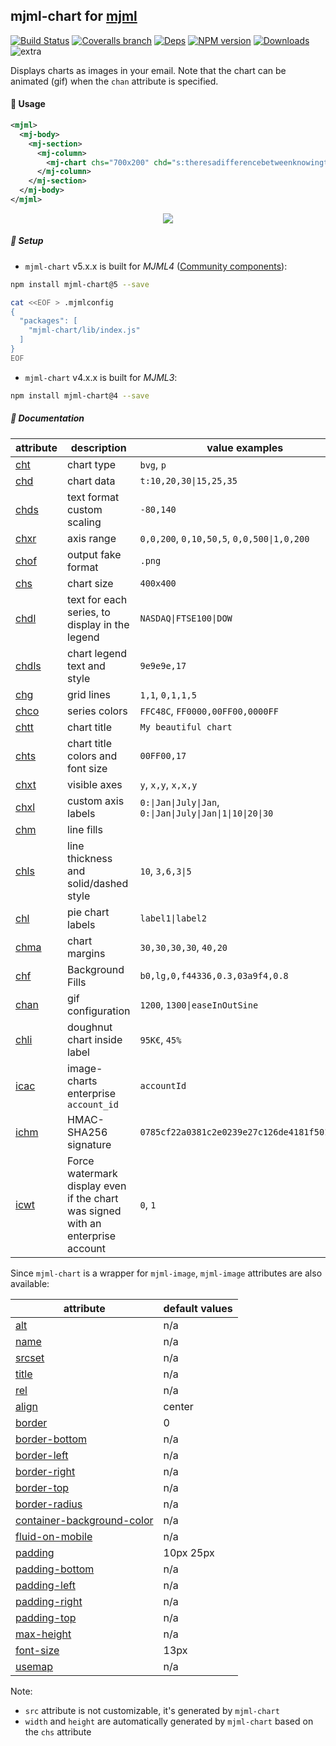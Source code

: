 ## mjml-chart for [mjml](https://mjml.io/)

[![Build Status](https://img.shields.io/circleci/project/image-charts/mjml-chart.svg)](https://circleci.com/gh/image-charts/mjml-chart/) [![Coveralls branch](https://img.shields.io/coveralls/image-charts/mjml-chart/master.svg)](https://coveralls.io/github/image-charts/mjml-chart) [![Deps](https://img.shields.io/david/image-charts/mjml-chart.svg)](https://david-dm.org/image-charts/mjml-chart) [![NPM version](https://img.shields.io/npm/v/mjml-chart.svg)](http://badge.fury.io/js/mjml-chart)  [![Downloads](http://img.shields.io/npm/dm/mjml-chart.svg)](https://www.npmjs.com/package/mjml-chart) ![extra](https://img.shields.io/badge/actively%20maintained-yes-ff69b4.svg)

Displays charts as images in your email. Note that the chart can be animated (gif) when the `chan` attribute is specified.

#### 🎩 Usage


```xml
<mjml>
  <mj-body>
    <mj-section>
      <mj-column>
        <mj-chart chs="700x200" chd="s:theresadifferencebetweenknowingthepathandwalkingthepath" cht="bvs" chxt="y" chf="b0,lg,90,4CA4F5,0.1,C371D3,0.8,EA469E,1" />
      </mj-column>
    </mj-section>
  </mj-body>
</mjml>
```

<p align="center">
  <a href="https://image-charts.com/documentation">
    <img src="https://image-charts.com/chart?cht=bvs&chd=s:theresadifferencebetweenknowingthepathandwalkingthepath&chs=700x200&chxt=y&chf=b0,lg,90,4CA4F5,0.1,C371D3,0.8,EA469E,1" />
  </a>
</p>

##### 🚀 Setup


- `mjml-chart` v5.x.x is built for *MJML4* ([Community components](https://mjml.io/documentation/#community-components)):

```bash
npm install mjml-chart@5 --save

cat <<EOF > .mjmlconfig
{
  "packages": [
    "mjml-chart/lib/index.js"
  ]
}
EOF
```

- `mjml-chart` v4.x.x is built for *MJML3*:

```bash
npm install mjml-chart@4 --save
```


##### 🚧 Documentation


| attribute                                                                      | description                                                                     | value examples                                            |
| ------------------------------------------------------------------------------ | ------------------------------------------------------------------------------- | --------------------------------------------------------- |
| [cht](https://image-charts.com/documentation#chart-type)                       | chart type                                                                      | `bvg`, `p`                                                |
| [chd](https://image-charts.com/documentation#data-format)                      | chart data                                                                      | `t:10,20,30\|15,25,35`                                    |
| [chds](https://image-charts.com/documentation#text-format-with-custom-scaling) | text format custom scaling                                                      | `-80,140`                                                 |
| [chxr](https://image-charts.com/documentation#axis-range)                      | axis range                                                                      | `0,0,200`, `0,10,50,5`, `0,0,500\|1,0,200`                |
| [chof](https://image-charts.com/documentation#output-format)                   | output fake format                                                              | `.png`                                                    |
| [chs](https://image-charts.com/documentation#chart-size)                       | chart size                                                                      | `400x400`                                                 |
| [chdl](https://image-charts.com/documentation#chart-legend-text-and-style)     | text for each series, to display in the legend                                  | `NASDAQ\|FTSE100\|DOW`                                    |
| [chdls](https://image-charts.com/documentation#chart-legend-text-and-style)    | chart legend text and style                                                     | `9e9e9e,17`                                               |
| [chg](https://image-charts.com/documentation#grid-lines)                       | grid lines                                                                      | `1,1`, `0,1,1,5`                                          |
| [chco](https://image-charts.com/documentation#series-colors)                   | series colors                                                                   | `FFC48C`, `FF0000,00FF00,0000FF`                          |
| [chtt](https://image-charts.com/documentation)                                 | chart title                                                                     | `My beautiful chart`                                      |
| [chts](https://image-charts.com/documentation)                                 | chart title colors and font size                                                | `00FF00,17`                                               |
| [chxt](https://image-charts.com/documentation#visible-axes)                    | visible axes                                                                    | `y`, `x,y`, `x,x,y`                                       |
| [chxl](https://image-charts.com/documentation)                                 | custom axis labels                                                              | `0:\|Jan\|July\|Jan`, `0:\|Jan\|July\|Jan\|1\|10\|20\|30` |
| [chm](https://image-charts.com/documentation)                                  | line fills                                                                      |                                                           |
| [chls](https://image-charts.com/documentation#line-styles)                     | line thickness and solid/dashed style                                           | `10`, `3,6,3\|5`                                          |
| [chl](https://image-charts.com/documentation#labels)                           | pie chart labels                                                                | `label1\|label2`                                          |
| [chma](https://image-charts.com/documentation)                                 | chart margins                                                                   | `30,30,30,30`, `40,20`                                    |
| [chf](https://image-charts.com/documentation#background-fills)                 | Background Fills                                                                | `b0,lg,0,f44336,0.3,03a9f4,0.8`                           |
| [chan](https://image-charts.com/documentation#chart-gif-animation)             | gif configuration                                                               | `1200`, `1300\|easeInOutSine`                             |
| [chli](https://image-charts.com/documentation#inside-label)                    | doughnut chart inside label                                                     | `95K€`, `45%`                                             |
| [icac](https://image-charts.com/documentation#enterprise-version)              | image-charts enterprise `account_id`                                            | `accountId`                                               |
| [ichm](https://image-charts.com/documentation#enterprise-version)              | HMAC-SHA256 signature                                                           | `0785cf22a0381c2e0239e27c126de4181f501d11…`               |
| [icwt](https://image-charts.com/documentation#enterprise-version)              | Force watermark display even if the chart was signed with an enterprise account | `0`, `1`                                                  |


Since `mjml-chart` is a wrapper for `mjml-image`, `mjml-image` attributes are also available:

| attribute                                 | default values |
| ----------------------------------------- | -------------- |
| [alt](#mjml-image)                        | n/a            |
| [name](#mjml-image)                       | n/a            |
| [srcset](#mjml-image)                     | n/a            |
| [title](#mjml-image)                      | n/a            |
| [rel](#mjml-image)                        | n/a            |
| [align](#mjml-image)                      | center         |
| [border](#mjml-image)                     | 0              |
| [border-bottom](#mjml-image)              | n/a            |
| [border-left](#mjml-image)                | n/a            |
| [border-right](#mjml-image)               | n/a            |
| [border-top](#mjml-image)                 | n/a            |
| [border-radius](#mjml-image)              | n/a            |
| [container-background-color](#mjml-image) | n/a            |
| [fluid-on-mobile](#mjml-image)            | n/a            |
| [padding](#mjml-image)                    | 10px 25px      |
| [padding-bottom](#mjml-image)             | n/a            |
| [padding-left](#mjml-image)               | n/a            |
| [padding-right](#mjml-image)              | n/a            |
| [padding-top](#mjml-image)                | n/a            |
| [max-height](#mjml-image)                 | n/a            |
| [font-size](#mjml-image)                  | 13px           |
| [usemap](#mjml-image)                     | n/a            |


Note:
- `src` attribute is not customizable, it's generated by `mjml-chart`
- `width` and `height` are automatically generated by `mjml-chart` based on the `chs` attribute

